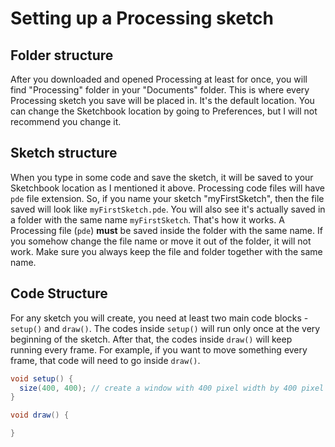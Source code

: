 # Setting up a Processing sketch

## Folder structure
After you downloaded and opened Processing at least for once, you will find "Processing" folder in your "Documents" folder. This is where every Processing sketch you save will be placed in. It's the default location. You can change the Sketchbook location by going to Preferences, but I will not recommend you change it.

## Sketch structure
When you type in some code and save the sketch, it will be saved to your Sketchbook location as I mentioned it above. Processing code files will have `pde` file extension. So, if you name your sketch "myFirstSketch", then the file saved will look like `myFirstSketch.pde`. You will also see it's actually saved in a folder with the same name `myFirstSketch`. That's how it works. A Processing file (`pde`) **must** be saved inside the folder with the same name. If you somehow change the file name or move it out of the folder, it will not work. Make sure you always keep the file and folder together with the same name.


## Code Structure
For any sketch you will create, you need at least two main code blocks - `setup()` and `draw()`. The codes inside `setup()` will run only once at the very beginning of the sketch. After that, the codes inside `draw()` will keep running every frame. For example, if you want to move something every frame, that code will need to go inside `draw()`. 

```java
void setup() {
  size(400, 400); // create a window with 400 pixel width by 400 pixel height.
}

void draw() {

}
```



